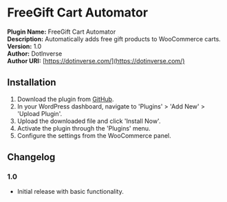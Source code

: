 # FreeGift Cart Automator

**Plugin Name:** FreeGift Cart Automator  
**Description:** Automatically adds free gift products to WooCommerce carts.  
**Version:** 1.0  
**Author:** DotInverse  
**Author URI:** [https://dotinverse.com/](https://dotinverse.com/)

## Installation

1. Download the plugin from [GitHub](#).
2. In your WordPress dashboard, navigate to 'Plugins' > 'Add New' > 'Upload Plugin'.
3. Upload the downloaded file and click 'Install Now'.
4. Activate the plugin through the 'Plugins' menu.
5. Configure the settings from the WooCommerce panel.

## Changelog

### 1.0
- Initial release with basic functionality.